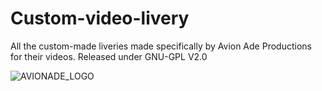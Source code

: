 # Custom-video-livery
All the custom-made liveries made specifically by Avion Ade Productions for their videos. Released under GNU-GPL V2.0

<img src=https://drive.google.com/file/d/17VPvIk5Aq-HDPkwbhEWNjYUbHDvHOk6p/view alt=AVIONADE_LOGO>
